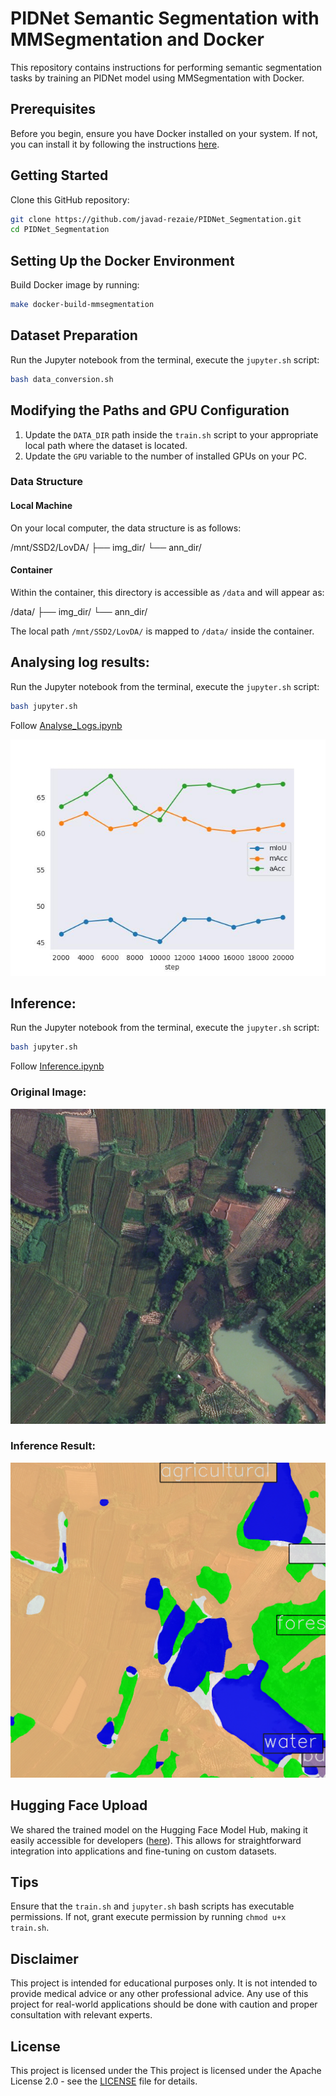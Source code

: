 # PIDNet Semantic Segmentation with MMSegmentation and Docker

This repository contains instructions for performing semantic segmentation tasks by training an PIDNet model using MMSegmentation with Docker.

## Prerequisites

Before you begin, ensure you have Docker installed on your system. If not, you can install it by following the instructions [here](https://docs.docker.com/get-docker/).

## Getting Started

Clone this GitHub repository:

```bash
git clone https://github.com/javad-rezaie/PIDNet_Segmentation.git
cd PIDNet_Segmentation
```

## Setting Up the Docker Environment


Build Docker image by running:

```bash
make docker-build-mmsegmentation
```

## Dataset Preparation

Run the Jupyter notebook from the terminal, execute the `jupyter.sh` script:

```bash
bash data_conversion.sh
```


## Modifying the Paths and GPU Configuration

1. Update the `DATA_DIR` path inside the `train.sh` script to your appropriate local path where the dataset is located.
2. Update the `GPU` variable to the number of installed GPUs on your PC.

### Data Structure

#### Local Machine

On your local computer, the data structure is as follows:

/mnt/SSD2/LovDA/ ├── img_dir/  └── ann_dir/


#### Container

Within the container, this directory is accessible as `/data` and will appear as:

/data/ ├── img_dir/  └── ann_dir/


The local path `/mnt/SSD2/LovDA/` is mapped to `/data/` inside the container.

## Analysing log results:
Run the Jupyter notebook from the terminal, execute the `jupyter.sh` script:

```bash
bash jupyter.sh
```
Follow [Analyse_Logs.ipynb](./notebooks/Analyse_Logs.ipynb)

![mAP](./notebooks/results.jpg)

## Inference:
Run the Jupyter notebook from the terminal, execute the `jupyter.sh` script:

```bash
bash jupyter.sh
```
Follow [Inference.ipynb](./notebooks/Inference.ipynb) 

### Original Image:
![Original Image](./notebooks/vis/orig/5080.png)

### Inference Result:
![Inference Results](./notebooks/vis/vis/5080.png)

## Hugging Face Upload

We shared the trained model on the Hugging Face Model Hub, making it easily accessible for developers ([here](https://huggingface.co/spaces/homai/PIDNet_Segmentation)). This allows for straightforward integration into applications and fine-tuning on custom datasets.

## Tips
Ensure that the `train.sh` and  `jupyter.sh` bash scripts has executable permissions. If not, grant execute permission by running `chmod u+x train.sh`.

## Disclaimer

This project is intended for educational purposes only. It is not intended to provide medical advice or any other professional advice. Any use of this project for real-world applications should be done with caution and proper consultation with relevant experts.

## License

This project is licensed under the This project is licensed under the Apache License 2.0 - see the [LICENSE](LICENSE) file for details.

